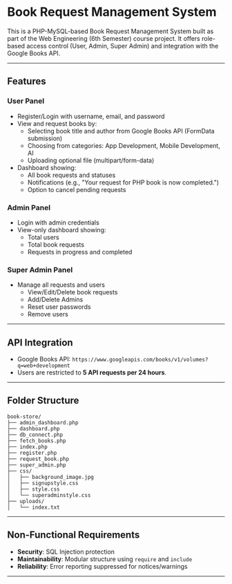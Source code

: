 
# Book Request Management System

This is a PHP-MySQL-based Book Request Management System built as part of the Web Engineering (6th Semester) course project. It offers role-based access control (User, Admin, Super Admin) and integration with the Google Books API.

---

## Features

### User Panel
- Register/Login with username, email, and password
- View and request books by:
  - Selecting book title and author from Google Books API (FormData submission)
  - Choosing from categories: App Development, Mobile Development, AI
  - Uploading optional file (multipart/form-data)
- Dashboard showing:
  - All book requests and statuses
  - Notifications (e.g., "Your request for PHP book is now completed.")
  - Option to cancel pending requests

### Admin Panel
- Login with admin credentials
- View-only dashboard showing:
  - Total users
  - Total book requests
  - Requests in progress and completed

### Super Admin Panel
- Manage all requests and users
  - View/Edit/Delete book requests
  - Add/Delete Admins
  - Reset user passwords
  - Remove users

---

## API Integration

- Google Books API: `https://www.googleapis.com/books/v1/volumes?q=web+development`
- Users are restricted to **5 API requests per 24 hours**.

---

## Folder Structure 

```
book-store/
├── admin_dashboard.php
├── dashboard.php
├── db_connect.php
├── fetch_books.php
├── index.php
├── register.php
├── request_book.php
├── super_admin.php
├── css/
│   ├── background_image.jpg
│   ├── signupstyle.css
│   ├── style.css
│   └── superadminstyle.css
├── uploads/
│   └── index.txt

```

---

## Non-Functional Requirements

- **Security**: SQL Injection protection
- **Maintainability**: Modular structure using `require` and `include`
- **Reliability**: Error reporting suppressed for notices/warnings

---

